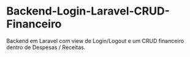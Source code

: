 # Backend-Login-Laravel-CRUD-Financeiro
Backend em Laravel com view de Login/Logout e um CRUD financeiro dentro de Despesas / Receitas.
